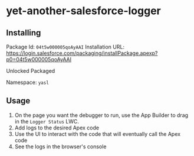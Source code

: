 # yet-another-salesforce-logger

## Installing

Package Id: `04t5w000005qoAyAAI`
Installation URL: https://login.salesforce.com/packaging/installPackage.apexp?p0=04t5w000005qoAyAAI

Unlocked Packaged

Namespace: `yasl`

## Usage

1. On the page you want the debugger to run, use the App Builder to drag in the `Logger Status`
   LWC.
2. Add logs to the desired Apex code
3. Use the UI to interact with the code that will eventually call the Apex code
4. See the logs in the browser's console